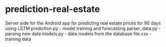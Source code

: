 # prediction-real-estate
 Server side for the Android app for predicting real estate prices for 90 days using LSTM
 prediction.py - model training and forecasting
 parser_data.py - parsing new data
 models.py - data models from the database
 file.csv - training data
 
